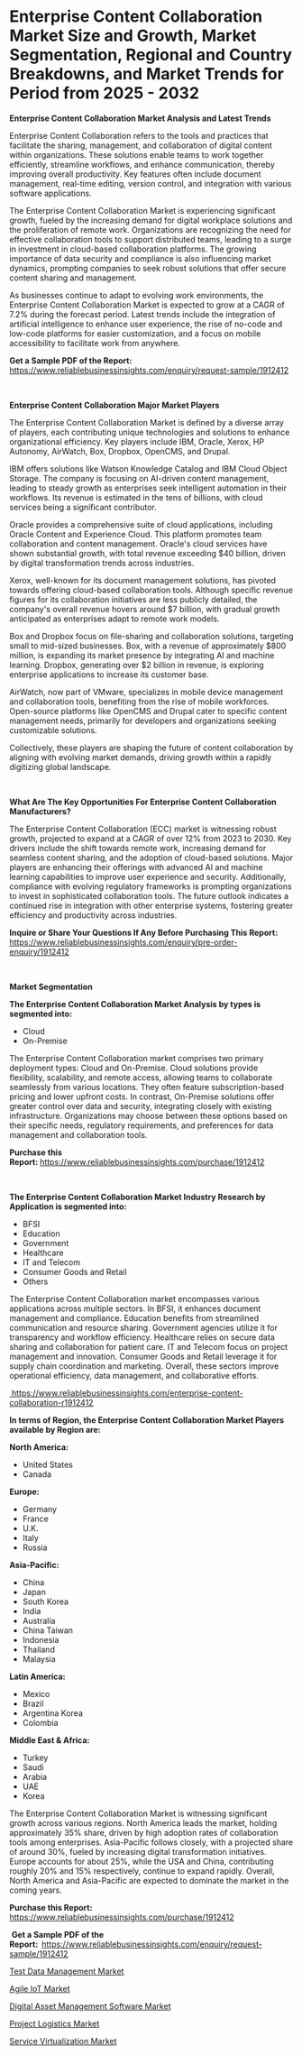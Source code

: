 <p><h1>Enterprise Content Collaboration Market Size and Growth, Market Segmentation, Regional and Country Breakdowns, and Market Trends for Period from 2025 -  2032</h1></p><p><strong>Enterprise Content Collaboration Market Analysis and Latest Trends</strong></p>
<p><p>Enterprise Content Collaboration refers to the tools and practices that facilitate the sharing, management, and collaboration of digital content within organizations. These solutions enable teams to work together efficiently, streamline workflows, and enhance communication, thereby improving overall productivity. Key features often include document management, real-time editing, version control, and integration with various software applications.</p><p>The Enterprise Content Collaboration Market is experiencing significant growth, fueled by the increasing demand for digital workplace solutions and the proliferation of remote work. Organizations are recognizing the need for effective collaboration tools to support distributed teams, leading to a surge in investment in cloud-based collaboration platforms. The growing importance of data security and compliance is also influencing market dynamics, prompting companies to seek robust solutions that offer secure content sharing and management.</p><p>As businesses continue to adapt to evolving work environments, the Enterprise Content Collaboration Market is expected to grow at a CAGR of 7.2% during the forecast period. Latest trends include the integration of artificial intelligence to enhance user experience, the rise of no-code and low-code platforms for easier customization, and a focus on mobile accessibility to facilitate work from anywhere.</p></p>
<p><strong>Get a Sample PDF of the Report:&nbsp;</strong> <a href="https://www.reliablebusinessinsights.com/enquiry/request-sample/1912412?utm_campaign=97&utm_medium=2&utm_source=Github&utm_content=ia&utm_term=10032025&utm_id=enterprise-content-collaboration">https://www.reliablebusinessinsights.com/enquiry/request-sample/1912412</a></p>
<p>&nbsp;</p>
<p><strong>Enterprise Content Collaboration Major Market Players</strong></p>
<p><p>The Enterprise Content Collaboration Market is defined by a diverse array of players, each contributing unique technologies and solutions to enhance organizational efficiency. Key players include IBM, Oracle, Xerox, HP Autonomy, AirWatch, Box, Dropbox, OpenCMS, and Drupal.</p><p>IBM offers solutions like Watson Knowledge Catalog and IBM Cloud Object Storage. The company is focusing on AI-driven content management, leading to steady growth as enterprises seek intelligent automation in their workflows. Its revenue is estimated in the tens of billions, with cloud services being a significant contributor.</p><p>Oracle provides a comprehensive suite of cloud applications, including Oracle Content and Experience Cloud. This platform promotes team collaboration and content management. Oracle's cloud services have shown substantial growth, with total revenue exceeding $40 billion, driven by digital transformation trends across industries.</p><p>Xerox, well-known for its document management solutions, has pivoted towards offering cloud-based collaboration tools. Although specific revenue figures for its collaboration initiatives are less publicly detailed, the company's overall revenue hovers around $7 billion, with gradual growth anticipated as enterprises adapt to remote work models.</p><p>Box and Dropbox focus on file-sharing and collaboration solutions, targeting small to mid-sized businesses. Box, with a revenue of approximately $800 million, is expanding its market presence by integrating AI and machine learning. Dropbox, generating over $2 billion in revenue, is exploring enterprise applications to increase its customer base.</p><p>AirWatch, now part of VMware, specializes in mobile device management and collaboration tools, benefiting from the rise of mobile workforces. Open-source platforms like OpenCMS and Drupal cater to specific content management needs, primarily for developers and organizations seeking customizable solutions.</p><p>Collectively, these players are shaping the future of content collaboration by aligning with evolving market demands, driving growth within a rapidly digitizing global landscape.</p></p>
<p>&nbsp;</p>
<p><strong>What Are The Key Opportunities For Enterprise Content Collaboration Manufacturers?</strong></p>
<p><p>The Enterprise Content Collaboration (ECC) market is witnessing robust growth, projected to expand at a CAGR of over 12% from 2023 to 2030. Key drivers include the shift towards remote work, increasing demand for seamless content sharing, and the adoption of cloud-based solutions. Major players are enhancing their offerings with advanced AI and machine learning capabilities to improve user experience and security. Additionally, compliance with evolving regulatory frameworks is prompting organizations to invest in sophisticated collaboration tools. The future outlook indicates a continued rise in integration with other enterprise systems, fostering greater efficiency and productivity across industries.</p></p>
<p><strong>Inquire or Share Your Questions If Any Before Purchasing This Report:</strong> <a href="https://www.reliablebusinessinsights.com/enquiry/pre-order-enquiry/1912412?utm_campaign=97&utm_medium=2&utm_source=Github&utm_content=ia&utm_term=10032025&utm_id=enterprise-content-collaboration">https://www.reliablebusinessinsights.com/enquiry/pre-order-enquiry/1912412</a></p>
<p>&nbsp;</p>
<p><strong>Market Segmentation</strong></p>
<p><strong>The Enterprise Content Collaboration Market Analysis by types is segmented into:</strong></p>
<p><ul><li>Cloud</li><li>On-Premise</li></ul></p>
<p><p>The Enterprise Content Collaboration market comprises two primary deployment types: Cloud and On-Premise. Cloud solutions provide flexibility, scalability, and remote access, allowing teams to collaborate seamlessly from various locations. They often feature subscription-based pricing and lower upfront costs. In contrast, On-Premise solutions offer greater control over data and security, integrating closely with existing infrastructure. Organizations may choose between these options based on their specific needs, regulatory requirements, and preferences for data management and collaboration tools.</p></p>
<p><strong>Purchase this Report:&nbsp;</strong><a href="https://www.reliablebusinessinsights.com/purchase/1912412?utm_campaign=97&utm_medium=2&utm_source=Github&utm_content=ia&utm_term=10032025&utm_id=enterprise-content-collaboration">https://www.reliablebusinessinsights.com/purchase/1912412</a></p>
<p>&nbsp;</p>
<p><strong>The Enterprise Content Collaboration Market Industry Research by Application is segmented into:</strong></p>
<p><ul><li>BFSI</li><li>Education</li><li>Government</li><li>Healthcare</li><li>IT and Telecom</li><li>Consumer Goods and Retail</li><li>Others</li></ul></p>
<p><p>The Enterprise Content Collaboration market encompasses various applications across multiple sectors. In BFSI, it enhances document management and compliance. Education benefits from streamlined communication and resource sharing. Government agencies utilize it for transparency and workflow efficiency. Healthcare relies on secure data sharing and collaboration for patient care. IT and Telecom focus on project management and innovation. Consumer Goods and Retail leverage it for supply chain coordination and marketing. Overall, these sectors improve operational efficiency, data management, and collaborative efforts.</p></p>
<p><a href="https://www.reliablebusinessinsights.com/enterprise-content-collaboration-r1912412?utm_campaign=97&utm_medium=2&utm_source=Github&utm_content=ia&utm_term=10032025&utm_id=enterprise-content-collaboration">&nbsp;https://www.reliablebusinessinsights.com/enterprise-content-collaboration-r1912412</a></p>
<p><strong>In terms of Region, the Enterprise Content Collaboration Market Players available by Region are:</strong></p>
<p>
    <p> <strong> North America: </strong>
        <ul>
            <li>United States</li>
            <li>Canada</li>
        </ul>
        </p> 
    <p> <strong> Europe: </strong>
        <ul>
            <li>Germany</li>
            <li>France</li>
            <li>U.K.</li>
            <li>Italy</li>
            <li>Russia</li>
        </ul>
        </p> 
    <p> <strong> Asia-Pacific: </strong>
        <ul>
            <li>China</li>
            <li>Japan</li>
            <li>South Korea</li>
            <li>India</li>
            <li>Australia</li>
            <li>China Taiwan</li>
            <li>Indonesia</li>
            <li>Thailand</li>
            <li>Malaysia</li>
        </ul>
        </p> 
    <p> <strong> Latin America: </strong>
        <ul>
            <li>Mexico</li>
            <li>Brazil</li>
            <li>Argentina Korea</li>
            <li>Colombia</li>
        </ul>
        </p> 
    <p> <strong> Middle East & Africa: </strong>
        <ul>
            <li>Turkey</li>
            <li>Saudi</li>
            <li>Arabia</li>
            <li>UAE</li>
            <li>Korea</li>
        </ul>
    </p>
    </p>
<p><p>The Enterprise Content Collaboration Market is witnessing significant growth across various regions. North America leads the market, holding approximately 35% share, driven by high adoption rates of collaboration tools among enterprises. Asia-Pacific follows closely, with a projected share of around 30%, fueled by increasing digital transformation initiatives. Europe accounts for about 25%, while the USA and China, contributing roughly 20% and 15% respectively, continue to expand rapidly. Overall, North America and Asia-Pacific are expected to dominate the market in the coming years.</p></p>
<p><strong>Purchase this Report: </strong><a href="https://www.reliablebusinessinsights.com/purchase/1912412?utm_campaign=97&utm_medium=2&utm_source=Github&utm_content=ia&utm_term=10032025&utm_id=enterprise-content-collaboration">https://www.reliablebusinessinsights.com/purchase/1912412</a></p>
<p>&nbsp;<strong>Get a Sample PDF of the Report:&nbsp;&nbsp;</strong><a href="https://www.reliablebusinessinsights.com/enquiry/request-sample/1912412?utm_campaign=97&utm_medium=2&utm_source=Github&utm_content=ia&utm_term=10032025&utm_id=enterprise-content-collaboration">https://www.reliablebusinessinsights.com/enquiry/request-sample/1912412</a></p>
<p><strong></strong></p>
<p><p><a href="https://github.com/taffouasaoka/Market-Research-Report-List-1/blob/main/test-data-management-market.md?utm_campaign=97&utm_medium=2&utm_source=Github&utm_content=ia&utm_term=10032025&utm_id=enterprise-content-collaboration">Test Data Management Market</a></p><p><a href="https://github.com/cordaysamaya/Market-Research-Report-List-1/blob/main/agile-iot-market.md?utm_campaign=97&utm_medium=2&utm_source=Github&utm_content=ia&utm_term=10032025&utm_id=enterprise-content-collaboration">Agile IoT Market</a></p><p><a href="https://github.com/obajimlaweh59/Market-Research-Report-List-1/blob/main/digital-asset-management-software-market.md?utm_campaign=97&utm_medium=2&utm_source=Github&utm_content=ia&utm_term=10032025&utm_id=enterprise-content-collaboration">Digital Asset Management Software Market</a></p><p><a href="https://github.com/botocniveda/Market-Research-Report-List-1/blob/main/project-logistics-market.md?utm_campaign=97&utm_medium=2&utm_source=Github&utm_content=ia&utm_term=10032025&utm_id=enterprise-content-collaboration">Project Logistics Market</a></p><p><a href="https://github.com/kuciakkukalo/Market-Research-Report-List-1/blob/main/service-virtualization-market.md?utm_campaign=97&utm_medium=2&utm_source=Github&utm_content=ia&utm_term=10032025&utm_id=enterprise-content-collaboration">Service Virtualization Market</a></p></p>
